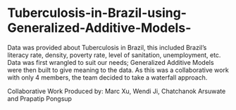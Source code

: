 # Tuberculosis-in-Brazil-using-Generalized-Additive-Models-

Data was provided about Tuberculosis in Brazil, this included Brazil’s literacy rate, density, poverty rate, level of sanitation, unemployment, etc. Data was first wrangled to suit our needs; Generalized Additive Models were then built to give meaning to the data. As this was a collaborative work with only 4 members, the team decided to take a waterfall approach.

Collaborative Work Produced by: Marc Xu, Wendi Ji, Chatchanok Arsuwate and Prapatip Pongsup
